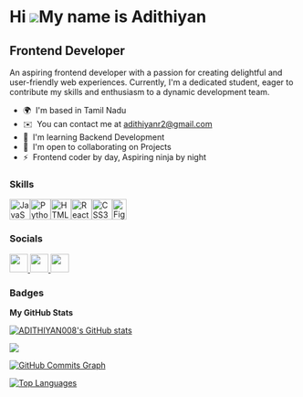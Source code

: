 Hi ![](https://user-images.githubusercontent.com/18350557/176309783-0785949b-9127-417c-8b55-ab5a4333674e.gif)My name is Adithiyan
=================================================================================================================================

Frontend Developer
------------------

An aspiring frontend developer with a passion for creating delightful and user-friendly web experiences. Currently, I'm a dedicated student, eager to contribute my skills and enthusiasm to a dynamic development team.

* 🌍  I'm based in Tamil Nadu
* ✉️  You can contact me at [adithiyanr2@gmail.com](mailto:adithiyanr2@gmail.com)
* 🧠  I'm learning Backend Development
* 🤝  I'm open to collaborating on Projects
* ⚡  Frontend coder by day, Aspiring ninja by night

### Skills


<p align="left">
<a href="https://developer.mozilla.org/en-US/docs/Web/JavaScript" target="_blank" rel="noreferrer"><img src="https://upload.wikimedia.org/wikipedia/commons/thumb/9/99/Unofficial_JavaScript_logo_2.svg/512px-Unofficial_JavaScript_logo_2.svg.png?20141107110902" width="36" height="36" alt="JavaScript" /></a><a href="https://www.python.org/" target="_blank" rel="noreferrer"><img src="https://upload.wikimedia.org/wikipedia/commons/thumb/c/c3/Python-logo-notext.svg/1869px-Python-logo-notext.svg.png" width="36" height="36" alt="Python" /></a><a href="https://developer.mozilla.org/en-US/docs/Glossary/HTML5" target="_blank" rel="noreferrer"><img src="https://cdn.iconscout.com/icon/free/png-256/free-html-5-1-1175208.png?f=webp" width="36" height="36" alt="HTML5" /></a><a href="https://reactjs.org/" target="_blank" rel="noreferrer"><img src="https://upload.wikimedia.org/wikipedia/commons/thumb/a/a7/React-icon.svg/1150px-React-icon.svg.png" width="36" height="36" alt="React" /></a><a href="https://www.w3.org/TR/CSS/#css" target="_blank" rel="noreferrer"><img src="https://upload.wikimedia.org/wikipedia/commons/thumb/6/62/CSS3_logo.svg/800px-CSS3_logo.svg.png" width="36" height="36" alt="CSS3" /></a><a href="https://www.figma.com/" target="_blank" rel="noreferrer"><img src="https://uxwing.com/wp-content/themes/uxwing/download/brands-and-social-media/figma-icon.png" width="25" height="36" alt="Figma" /></a>
</p>


### Socials

<p align="left"> <a href="https://www.github.com/ADITHIYAN008" target="_blank" rel="noreferrer"> <picture> <source media="(prefers-color-scheme: dark)" srcset="https://cdn-icons-png.flaticon.com/512/25/25231.png" /> <source media="(prefers-color-scheme: light)" srcset="https://cdn-icons-png.flaticon.com/512/25/25231.png" /> <img src="https://raw.githubusercontent.com/danielcranney/readme-generator/main/public/icons/socials/github.svg" width="32" height="32" /> </picture> </a> <a href="http://www.instagram.com/adhi_akira" target="_blank" rel="noreferrer"> <picture> <source media="(prefers-color-scheme: dark)" srcset="undefined" /> <source media="(prefers-color-scheme: light)" srcset="https://seeklogo.com/images/I/instagram-logo-1494D6FE63-seeklogo.com.png" /> <img src="https://raw.githubusercontent.com/danielcranney/readme-generator/main/public/icons/socials/instagram.svg" width="32" height="32" /> </picture> </a> <a href="https://www.linkedin.com/in/Adithiyanr" target="_blank" rel="noreferrer"> <picture> <source media="(prefers-color-scheme: dark)" srcset="https://raw.githubusercontent.com/danielcranney/readme-generator/main/public/icons/socials/linkedin-dark.svg" /> <source media="(prefers-color-scheme: light)" srcset="https://upload.wikimedia.org/wikipedia/commons/thumb/8/81/LinkedIn_icon.svg/2048px-LinkedIn_icon.svg.png" /> <img src="https://upload.wikimedia.org/wikipedia/commons/thumb/8/81/LinkedIn_icon.svg/2048px-LinkedIn_icon.svg.png" width="32" height="32" /> </picture> </a></p>

### Badges

<b>My GitHub Stats</b>

<a href="http://www.github.com/ADITHIYAN008"><img src="https://github-readme-stats.vercel.app/api?username=ADITHIYAN008&show_icons=true&hide=&count_private=true&title_color=0891b2&text_color=ffffff&icon_color=0891b2&bg_color=1c1917&hide_border=true&show_icons=true" alt="ADITHIYAN008's GitHub stats" /></a>

<a href="http://www.github.com/ADITHIYAN008"><img src="https://github-readme-streak-stats.herokuapp.com/?user=ADITHIYAN008&stroke=ffffff&background=1c1917&ring=0891b2&fire=0891b2&currStreakNum=ffffff&currStreakLabel=0891b2&sideNums=ffffff&sideLabels=ffffff&dates=ffffff&hide_border=true" /></a>

<a href="http://www.github.com/ADITHIYAN008"><img src="https://github-readme-activity-graph.vercel.app/graph?username=ADITHIYAN008&bg_color=1c1917&color=ffffff&line=0891b2&point=ffffff&area_color=1c1917&area=true&hide_border=true&custom_title=GitHub%20Commits%20Graph" alt="GitHub Commits Graph" /></a>

<a href="https://github.com/ADITHIYAN008" align="left"><img src="https://github-readme-stats.vercel.app/api/top-langs/?username=ADITHIYAN008&langs_count=10&title_color=0891b2&text_color=ffffff&icon_color=0891b2&bg_color=1c1917&hide_border=true&locale=en&custom_title=Top%20%Languages" alt="Top Languages" /></a>
